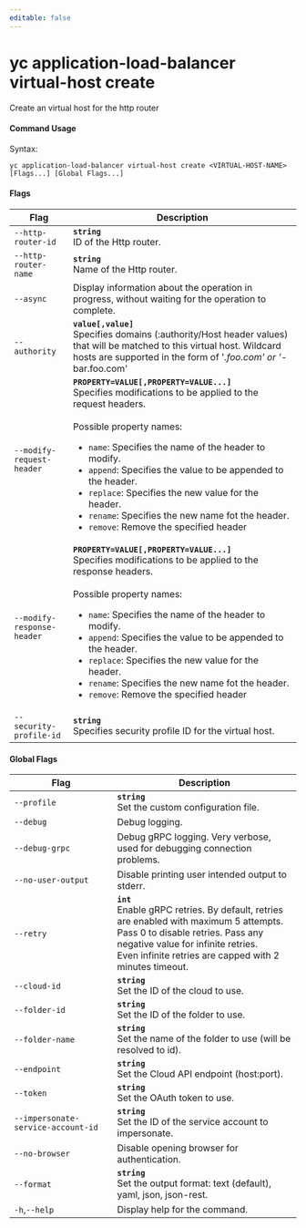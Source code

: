 ```yaml
---
editable: false
---
```


# yc application-load-balancer virtual-host create

Create an virtual host for the http router

#### Command Usage

Syntax: 

`yc application-load-balancer virtual-host create <VIRTUAL-HOST-NAME> [Flags...] [Global Flags...]`

#### Flags

| Flag | Description |
|----|----|
|`--http-router-id`|<b>`string`</b><br/>ID of the Http router.|
|`--http-router-name`|<b>`string`</b><br/>Name of the Http router.|
|`--async`|Display information about the operation in progress, without waiting for the operation to complete.|
|`--authority`|<b>`value[,value]`</b><br/>Specifies domains (:authority/Host header values) that will be matched to this virtual host. Wildcard hosts are supported in the form of '*.foo.com' or '*-bar.foo.com'|
|`--modify-request-header`|<b>`PROPERTY=VALUE[,PROPERTY=VALUE...]`</b><br/>Specifies modifications to be applied to the request headers.<br/><br/>Possible property names:<br/><ul> <li><code>name</code>:     Specifies the name of the header to modify.</li> <li><code>append</code>:     Specifies the value to be appended to the header.</li> <li><code>replace</code>:     Specifies the new value for the header.</li> <li><code>rename</code>:     Specifies the new name fot the header.</li> <li><code>remove</code>:     Remove the specified header</li> </ul>|
|`--modify-response-header`|<b>`PROPERTY=VALUE[,PROPERTY=VALUE...]`</b><br/>Specifies modifications to be applied to the response headers.<br/><br/>Possible property names:<br/><ul> <li><code>name</code>:     Specifies the name of the header to modify.</li> <li><code>append</code>:     Specifies the value to be appended to the header.</li> <li><code>replace</code>:     Specifies the new value for the header.</li> <li><code>rename</code>:     Specifies the new name fot the header.</li> <li><code>remove</code>:     Remove the specified header</li> </ul>|
|`--security-profile-id`|<b>`string`</b><br/>Specifies security profile ID for the virtual host.|

#### Global Flags

| Flag | Description |
|----|----|
|`--profile`|<b>`string`</b><br/>Set the custom configuration file.|
|`--debug`|Debug logging.|
|`--debug-grpc`|Debug gRPC logging. Very verbose, used for debugging connection problems.|
|`--no-user-output`|Disable printing user intended output to stderr.|
|`--retry`|<b>`int`</b><br/>Enable gRPC retries. By default, retries are enabled with maximum 5 attempts.<br/>Pass 0 to disable retries. Pass any negative value for infinite retries.<br/>Even infinite retries are capped with 2 minutes timeout.|
|`--cloud-id`|<b>`string`</b><br/>Set the ID of the cloud to use.|
|`--folder-id`|<b>`string`</b><br/>Set the ID of the folder to use.|
|`--folder-name`|<b>`string`</b><br/>Set the name of the folder to use (will be resolved to id).|
|`--endpoint`|<b>`string`</b><br/>Set the Cloud API endpoint (host:port).|
|`--token`|<b>`string`</b><br/>Set the OAuth token to use.|
|`--impersonate-service-account-id`|<b>`string`</b><br/>Set the ID of the service account to impersonate.|
|`--no-browser`|Disable opening browser for authentication.|
|`--format`|<b>`string`</b><br/>Set the output format: text (default), yaml, json, json-rest.|
|`-h`,`--help`|Display help for the command.|
